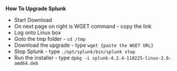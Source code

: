 **How To Upgrade Splunk**

- Start Download
- On next page on right is WGET command - copy the link
- Log onto Linux box
- Goto the tmp folder - `cd /tmp`
- Download the upgrade - type `wget {paste the WGET URL}`
- Stop Splunk - type `./opt/splunk/bin/splunk stop`
- Run the installer - type `dpkg -i splunk-4.2.4-110225-linux-2.6-amd64.deb`
